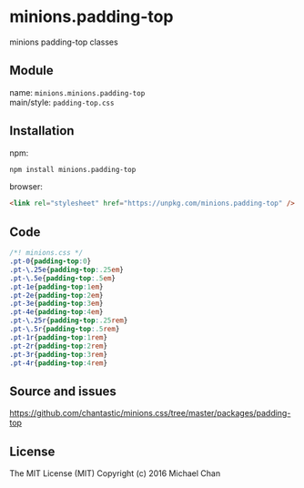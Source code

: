 # minions.padding-top
minions padding-top classes

## Module
name: `minions.minions.padding-top`  
main/style: `padding-top.css`  

## Installation
npm:
```bash
npm install minions.padding-top
```

browser:
```html
<link rel="stylesheet" href="https://unpkg.com/minions.padding-top" />
```

## Code
```css
/*! minions.css */
.pt-0{padding-top:0}
.pt-\.25e{padding-top:.25em}
.pt-\.5e{padding-top:.5em}
.pt-1e{padding-top:1em}
.pt-2e{padding-top:2em}
.pt-3e{padding-top:3em}
.pt-4e{padding-top:4em}
.pt-\.25r{padding-top:.25rem}
.pt-\.5r{padding-top:.5rem}
.pt-1r{padding-top:1rem}
.pt-2r{padding-top:2rem}
.pt-3r{padding-top:3rem}
.pt-4r{padding-top:4rem}

```

## Source and issues

https://github.com/chantastic/minions.css/tree/master/packages/padding-top

## License

The MIT License (MIT)
Copyright (c) 2016 Michael Chan